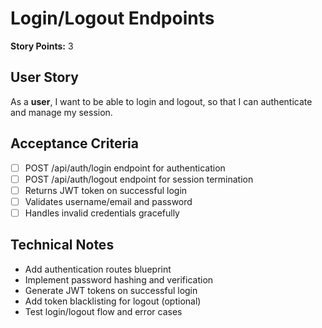 # Login/Logout Endpoints

**Story Points:** 3

## User Story
As a **user**, I want to be able to login and logout, so that I can authenticate and manage my session.

## Acceptance Criteria
- [ ] POST /api/auth/login endpoint for authentication
- [ ] POST /api/auth/logout endpoint for session termination
- [ ] Returns JWT token on successful login
- [ ] Validates username/email and password
- [ ] Handles invalid credentials gracefully

## Technical Notes
- Add authentication routes blueprint
- Implement password hashing and verification
- Generate JWT tokens on successful login
- Add token blacklisting for logout (optional)
- Test login/logout flow and error cases 